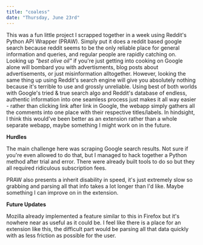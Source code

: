 ```yaml
---
title: "coaless"
date: "Thursday, June 23rd"
---
```


This was a fun little project I scrapped together in a week using Reddit's Python API Wrapper (PRAW). Simply put it does a reddit based google search because reddit seems to be the only reliable place for general information and queries, and regular people are rapidly catching on. Looking up _"best olive oil"_ if you're just getting into cooking on Google alone will bombard you with advertisments, blog posts about advertisements, or just misinformation alltogether. However, looking the same thing up using Reddit's search engine will give you absolutely nothing because it's terrible to use and grossly unreliable. Using best of both worlds with Google's tried & true search algo and Reddit's database of endless, authentic information into one seamless process just makes it all way easier - rather than clicking link after link in Google, the webapp simply gathers all the comments into one place with their respective titles/labels. In hindsight, I think this would've been better as an extension rather than a whole separate webapp, maybe something I might work on in the future.

**Hurdles**

The main challenge here was scraping Google search results. Not sure if you're even allowed to do that, but I managed to hack together a Python method after trial and error. There were already built tools to do so but they all required ridiculous subscription fees.

PRAW also presents a inherit disability in speed, it's just extremely slow so grabbing and parsing all that info takes a lot longer than I'd like. Maybe something I can improve on in the extension.

**Future Updates**

Mozilla already implemented a feature similar to this in Firefox but it's nowhere near as useful as it could be. I feel like there is a place for an extension like this, the difficult part would be parsing all that data quickly with as less friction as possible for the user.
